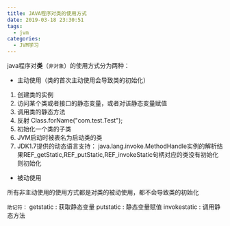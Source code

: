 ```yaml
---
title: JAVA程序对类的使用方式
date: 2019-03-18 23:30:51
tags:
  - jvm
categories:
  - JVM学习
---
```

java程序对**类**（`非对象`）的使用方式分为两种：

* 主动使用（类的首次主动使用会导致类的初始化）

1. 创建类的实例
2. 访问某个类或者接口的静态变量，或者对该静态变量赋值
3. 调用类的静态方法
4. 反射 Class.forName("com.test.Test");
5. 初始化一个类的子类
6. JVM启动时被表名为启动类的类
7. JDK1.7提供的动态语言支持：
    java.lang.invoke.MethodHandle实例的解析结果REF_getStatic,REF_putStatic,REF_invokeStatic句柄对应的类没有初始化则初始化

* 被动使用

所有非主动使用的使用方式都是对类的被动使用，都不会导致类的初始化

`助记符：`
getstatic : 获取静态变量
putstatic : 静态变量赋值
invokestatic : 调用静态方法